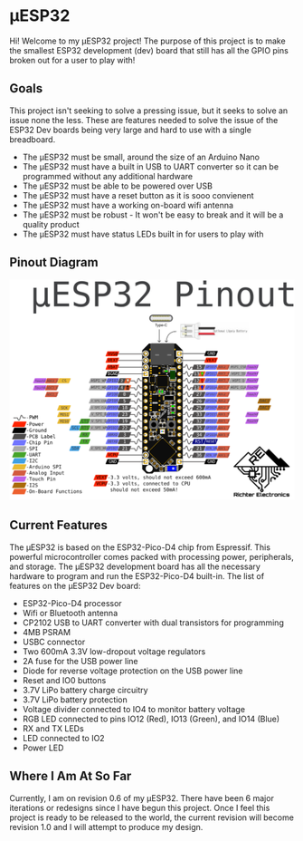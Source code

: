 # μESP32
Hi! Welcome to my μESP32 project!
The purpose of this project is to make the smallest ESP32 development (dev) board that still has all the GPIO pins broken out for a user to play with!
## Goals
This project isn't seeking to solve a pressing issue, but it seeks to solve an issue none the less. These are features needed to solve the issue of the ESP32 Dev boards being very large and hard to use with a single breadboard.
* The μESP32 must be small, around the size of an Arduino Nano
* The μESP32 must have a built in USB to UART converter so it can be programmed without any additional hardware
* The μESP32 must be able to be powered over USB
* The μESP32 must have a reset button as it is sooo convienent
* The μESP32 must have a working on-board wifi antenna
* The μESP32 must be robust - It won't be easy to break and it will be a quality product
* The μESP32 must have status LEDs built in for users to play with
## Pinout Diagram
![](https://github.com/GandalphSnaxx/microESP32/blob/main/Images/microESP32_Pinout_Diagram.svg)
## Current Features
The μESP32 is based on the ESP32-Pico-D4 chip from Espressif. This powerful microcontroller comes packed with processing power, peripherals, and storage. The μESP32 development board has all the necessary hardware to program and run the ESP32-Pico-D4 built-in. The list of features on the μESP32 Dev board:
* ESP32-Pico-D4 processor
* Wifi or Bluetooth antenna
* CP2102 USB to UART converter with dual transistors for programming
* 4MB PSRAM
* USBC connector
* Two 600mA 3.3V low-dropout voltage regulators
* 2A fuse for the USB power line
* Diode for reverse voltage protection on the USB power line
* Reset and IO0 buttons
* 3.7V LiPo battery charge circuitry
* 3.7V LiPo battery protection
* Voltage divider connected to IO4 to monitor battery voltage
* RGB LED connected to pins IO12 (Red), IO13 (Green), and IO14 (Blue)
* RX and TX LEDs
* LED connected to IO2
* Power LED
## Where I Am At So Far
Currently, I am on revision 0.6 of my μESP32. There have been 6 major iterations or redesigns since I have begun this project. Once I feel this project is ready to be released to the world, the current revision will become revision 1.0 and I will attempt to produce my design.
